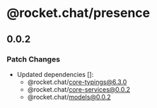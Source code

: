# @rocket.chat/presence

## 0.0.2

### Patch Changes

- Updated dependencies []:
  - @rocket.chat/core-typings@6.3.0
  - @rocket.chat/core-services@0.0.2
  - @rocket.chat/models@0.0.2
